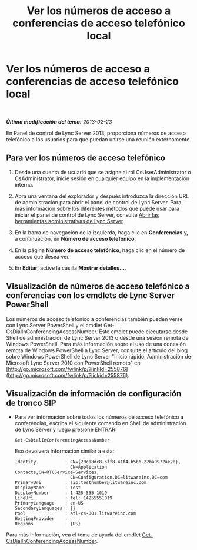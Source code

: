﻿---
title: Ver los números de acceso a conferencias de acceso telefónico local
TOCTitle: Ver los números de acceso a conferencias de acceso telefónico local
ms:assetid: 41a7dfb4-0c89-4650-b61b-0e1bf875c62b
ms:mtpsurl: https://technet.microsoft.com/es-es/library/JJ688037(v=OCS.15)
ms:contentKeyID: 49889058
ms.date: 01/07/2017
mtps_version: v=OCS.15
ms.translationtype: HT
---

# Ver los números de acceso a conferencias de acceso telefónico local

 

_**Última modificación del tema:** 2013-02-23_

En Panel de control de Lync Server 2013, proporciona números de acceso telefónico a los usuarios para que puedan unirse una reunión externamente.

## Para ver los números de acceso telefónico

1.  Desde una cuenta de usuario que se asigne al rol CsUserAdministrator o CsAdministrator, inicie sesión en cualquier equipo en la implementación interna.

2.  Abra una ventana del explorador y después introduzca la dirección URL de administración para abrir el panel de control de Lync Server. Para más información sobre los diferentes métodos que puede usar para iniciar el panel de control de Lync Server, consulte [Abrir las herramientas administrativas de Lync Server](lync-server-2013-open-lync-server-administrative-tools.md).

3.  En la barra de navegación de la izquierda, haga clic en **Conferencias** y, a continuación, en **Número de acceso telefónico**.

4.  En la página **Número de acceso telefónico**, haga clic en el número de acceso que desea ver.

5.  En **Editar**, active la casilla **Mostrar detalles...**.

## Visualización de números de acceso telefónico a conferencias con los cmdlets de Lync Server PowerShell

Los números de acceso telefónico a conferencias también pueden verse con Lync Server PowerShell y el cmdlet Get-CsDialInConferencingAccessNumber. Este cmdlet puede ejecutarse desde Shell de administración de Lync Server 2013 o desde una sesión remota de Windows PowerShell. Para más información sobre el uso de una conexión remota de Windows PowerShell a Lync Server, consulte el artículo del blog sobre Windows PowerShell de Lync Server "Inicio rápido: Administración de Microsoft Lync Server 2010 con PowerShell remoto" en [http://go.microsoft.com/fwlink/p/?linkId=255876](http://go.microsoft.com/fwlink/p/?linkid=255876).

## Visualización de información de configuración de tronco SIP

  - Para ver información sobre todos los números de acceso telefónico a conferencias, escriba el siguiente comando en Shell de administración de Lync Server y luego presione ENTRAR:
    
        Get-CsDialInConferencingAccessNumber
    
    Eso devolverá información similar a esta:
    
        Identity           : CN={20ca8dc8-5ff8-41f4-b5bb-22ba9972ae2e},
                             CN=Application Contacts,CN=RTCService=Services,
                             CN=Configuration,DC=litwareinc,DC=com
        PrimaryUri         : sip:testnumber@litwareinc.com
        DisplayName        : Test
        DisplayNumber      : 1-425-555-1019
        LineUri            : tel:+14255551019
        PrimaryLanguage    : en-US
        SecondaryLanguages : {}
        Pool               : atl-cs-001.litwareinc.com
        HostingProvider    :
        Regions            : {US}

Para más información, vea el tema de ayuda del cmdlet [Get-CsDialInConferencingAccessNumber](get-csdialinconferencingaccessnumber.md).

